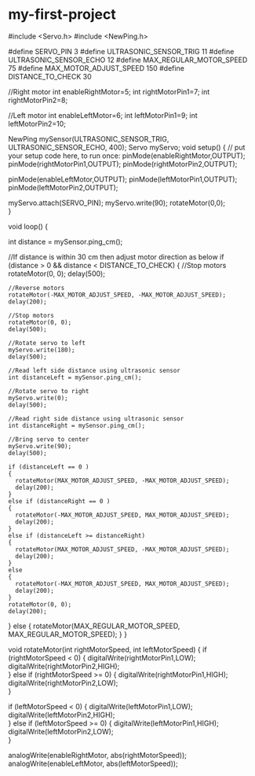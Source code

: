 # my-first-project
#include <Servo.h>
#include <NewPing.h>

#define SERVO_PIN 3
#define ULTRASONIC_SENSOR_TRIG 11
#define ULTRASONIC_SENSOR_ECHO 12
#define MAX_REGULAR_MOTOR_SPEED 75
#define MAX_MOTOR_ADJUST_SPEED 150
#define DISTANCE_TO_CHECK 30

//Right motor
int enableRightMotor=5;
int rightMotorPin1=7;
int rightMotorPin2=8;

//Left motor
int enableLeftMotor=6;
int leftMotorPin1=9;
int leftMotorPin2=10;

NewPing mySensor(ULTRASONIC_SENSOR_TRIG, ULTRASONIC_SENSOR_ECHO, 400);
Servo myServo;
void setup()
{
  // put your setup code here, to run once:
  pinMode(enableRightMotor,OUTPUT);
  pinMode(rightMotorPin1,OUTPUT);
  pinMode(rightMotorPin2,OUTPUT);
  
  pinMode(enableLeftMotor,OUTPUT);
  pinMode(leftMotorPin1,OUTPUT);
  pinMode(leftMotorPin2,OUTPUT);

  myServo.attach(SERVO_PIN);
  myServo.write(90);
  rotateMotor(0,0);   
}

void loop()
{

  int distance = mySensor.ping_cm();

  //If distance is within 30 cm then adjust motor direction as below
  if (distance > 0 && distance < DISTANCE_TO_CHECK)
  {
    //Stop motors
    rotateMotor(0, 0);
    delay(500);  
       
    //Reverse motors
    rotateMotor(-MAX_MOTOR_ADJUST_SPEED, -MAX_MOTOR_ADJUST_SPEED);        
    delay(200);
    
    //Stop motors
    rotateMotor(0, 0);
    delay(500);
    
    //Rotate servo to left    
    myServo.write(180);
    delay(500);

    //Read left side distance using ultrasonic sensor
    int distanceLeft = mySensor.ping_cm();    

    //Rotate servo to right
    myServo.write(0);    
    delay(500);    

    //Read right side distance using ultrasonic sensor   
    int distanceRight = mySensor.ping_cm();

    //Bring servo to center
    myServo.write(90); 
    delay(500);        
    
    if (distanceLeft == 0 )
    {
      rotateMotor(MAX_MOTOR_ADJUST_SPEED, -MAX_MOTOR_ADJUST_SPEED);
      delay(200);
    }
    else if (distanceRight == 0 )
    {
      rotateMotor(-MAX_MOTOR_ADJUST_SPEED, MAX_MOTOR_ADJUST_SPEED);
      delay(200);
    }
    else if (distanceLeft >= distanceRight)
    {
      rotateMotor(MAX_MOTOR_ADJUST_SPEED, -MAX_MOTOR_ADJUST_SPEED);
      delay(200);
    }
    else
    {
      rotateMotor(-MAX_MOTOR_ADJUST_SPEED, MAX_MOTOR_ADJUST_SPEED);
      delay(200);      
    }
    rotateMotor(0, 0);    
    delay(200);     
  }
  else
  {
    rotateMotor(MAX_REGULAR_MOTOR_SPEED, MAX_REGULAR_MOTOR_SPEED);
  }
}


void rotateMotor(int rightMotorSpeed, int leftMotorSpeed)
{
  if (rightMotorSpeed < 0)
  {
    digitalWrite(rightMotorPin1,LOW);
    digitalWrite(rightMotorPin2,HIGH);    
  }
  else if (rightMotorSpeed >= 0)
  {
    digitalWrite(rightMotorPin1,HIGH);
    digitalWrite(rightMotorPin2,LOW);      
  }

  if (leftMotorSpeed < 0)
  {
    digitalWrite(leftMotorPin1,LOW);
    digitalWrite(leftMotorPin2,HIGH);    
  }
  else if (leftMotorSpeed >= 0)
  {
    digitalWrite(leftMotorPin1,HIGH);
    digitalWrite(leftMotorPin2,LOW);      
  }

  analogWrite(enableRightMotor, abs(rightMotorSpeed));
  analogWrite(enableLeftMotor, abs(leftMotorSpeed));    












